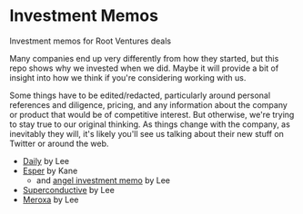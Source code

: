 # Investment Memos
Investment memos for Root Ventures deals

Many companies end up very differently from how they started, but this repo shows why we invested when we did. Maybe it will provide a bit of insight into how we think if you're considering working with us.

Some things have to be edited/redacted, particularly around personal references and diligence, pricing, and any information about the company or product that would be of competitive interest. But otherwise, we're trying to stay true to our original thinking. As things change with the company, as inevitably they will, it's likely you'll see us talking about their new stuff on Twitter or around the web.

* [Daily](daily.md) by Lee
* [Esper](esper.md) by Kane
  * and [angel investment memo](https://github.com/ledwards/investment-memos/blob/main/esper.md) by Lee
* [Superconductive](superconductive.md) by Lee
* [Meroxa](meroxa.md) by Lee